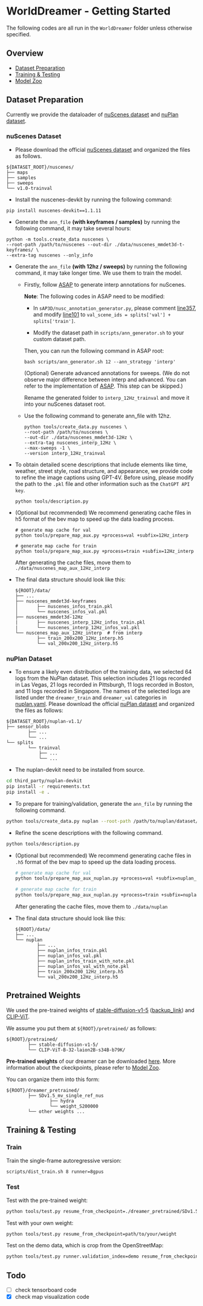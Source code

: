 # WorldDreamer - Getting Started

The following codes are all run in the `WorldDreamer` folder unless otherwise specified.

## Overview
- [Dataset Preparation](#dataset-preparation)
- [Training & Testing](#training--testing)
- [Model Zoo](#model-zoo)

## Dataset Preparation

Currently we provide the dataloader of [nuScenes dataset](#nuscenes-dataset) and [nuPlan dataset](#nuPlan-dataset).

### nuScenes Dataset


- Please download the official [nuScenes dataset](https://www.nuscenes.org/download) and organized the files as follows.

```
${DATASET_ROOT}/nuscenes/
├── maps
├── samples
├── sweeps
└── v1.0-trainval
```
- Install the nuscenes-devkit by running the following command:
```shell
pip install nuscenes-devkit==1.1.11
```
- Generate the `ann_file` **(with keyframes / samples)** by running the following command, it may take several hours:
```shell
python -m tools.create_data nuscenes \
--root-path /path/to/nuscenes --out-dir ./data/nuscenes_mmdet3d-t-keyframes/ \
--extra-tag nuscenes --only_info
```
- Generate the `ann_file` **(with 12hz / sweeps)** by running the following command, it may take longer time. We use them to train the model.
    
    - Firstly, follow [ASAP](https://github.com/JeffWang987/ASAP/blob/main/docs/prepare_data.md) to generate interp annotations for nuScenes. 

        **Note**: The following codes in ASAP need to be modified:
        
        - In `sAP3D/nusc_annotation_generator.py`, please comment [line357](https://github.com/JeffWang987/ASAP/blob/52316629f2a87ef2ef5bbc634d33e9544b5e39a7/sAP3D/nusc_annotation_generator.py#L357), and modify [line101](https://github.com/JeffWang987/ASAP/blob/52316629f2a87ef2ef5bbc634d33e9544b5e39a7/sAP3D/nusc_annotation_generator.py#L101) to `val_scene_ids = splits['val'] + splits['train']`.
        
        - Modify the dataset path in `scripts/ann_generator.sh` to your custom dataset path.
    
        Then, you can run the following command in ASAP root:
        ```
        bash scripts/ann_generator.sh 12 --ann_strategy 'interp' 
        ```
        (Optional) Generate advanced annotations for sweeps. (We do not observe major difference between interp and advanced. You can refer to the implementation of [ASAP](https://github.com/JeffWang987/ASAP/blob/main/docs/prepare_data.md). This step can be skipped.)

        Rename the generated folder to `interp_12Hz_trainval` and move it into your nuScenes dataset root.
        
    - Use the following command to generate ann_file with 12hz.
        ```
        python tools/create_data.py nuscenes \
        --root-path /path/to/nuscenes \
        --out-dir ./data/nuscenes_mmdet3d-12Hz \
        --extra-tag nuscenes_interp_12Hz \
        --max-sweeps -1 \
        --version interp_12Hz_trainval
        ```

- To obtain detailed scene descriptions that include elements like time, weather, street style, road structure, and appearance, we provide code to refine the image captions using GPT-4V. Before using, please modify the path to the `.pkl` file and other information such as the `ChatGPT API key`.
    ```
    python tools/description.py
    ```

- (Optional but recommended) We recommend generating cache files in h5 format of the bev map to speed up the data loading process.
    ```
    # generate map cache for val
    python tools/prepare_map_aux.py +process=val +subfix=12Hz_interp

    # generate map cache for train
    python tools/prepare_map_aux.py +process=train +subfix=12Hz_interp
    ```
    After generating the cache files, move them to `./data/nuscenes_map_aux_12Hz_interp`

- The final data structure should look like this:
    ```
    ${ROOT}/data/
    ├── ...
    ├── nuscenes_mmdet3d-keyframes
    │       ├── nuscenes_infos_train.pkl
    │       └── nuscenes_infos_val.pkl
    ├── nuscenes_mmdet3d-12Hz
    |       ├── nuscenes_interp_12Hz_infos_train.pkl
    |       └── nuscenes_interp_12Hz_infos_val.pkl
    └── nuscenes_map_aux_12Hz_interp  # from interp
            ├── train_200x200_12Hz_interp.h5
            └── val_200x200_12Hz_interp.h5
    ```


### nuPlan Dataset

- To ensure a likely even distribution of the training data, we selected 64 logs from the NuPlan dataset. This selection includes 21 logs recorded in Las Vegas, 21 logs recorded in Pittsburgh, 11 logs recorded in Boston, and 11 logs recorded in Singapore. The names of the selected logs are listed under the `dreamer_train` and `dreamer_val` categories in [nuplan.yaml](../tools/data_converter/nuplan.yaml). Please download the official [nuPlan dataset](https://www.nuscenes.org/nuplan#download) and organized the files as follows:

```
${DATASET_ROOT}/nuplan-v1.1/
├── sensor_blobs
        ├── ...
        └── ...
└── splits
        └── trainval
            ├── ...
            └── ...
```

- The nuplan-devkit need to be installed from source. 
```bash
cd third_party/nuplan-devkit
pip install -r requirements.txt
pip install -e .
```

- To prepare for training/validation, generate the `ann_file` by running the following command.
```bash 
python tools/create_data.py nuplan --root-path /path/to/nuplan/dataset/ --version dreamer-trainval --out-dir data/nuplan --split-yaml tools/data_converter/nuplan.yaml
```

- Refine the scene descriptions with the following command.

``` bash
python tools/description.py
```

- (Optional but recommended) We recommend generating cache files in `.h5` format of the bev map to speed up the data loading process.
    ``` bash
    # generate map cache for val
    python tools/prepare_map_aux_nuplan.py +process=val +subfix=nuplan_map_aux

    # generate map cache for train
    python tools/prepare_map_aux_nuplan.py +process=train +subfix=nuplan_map_aux
    ```
    After generating the cache files, move them to `./data/nuplan`


- The final data structure should look like this:
    ```
    ${ROOT}/data/
    ├── ...
    └── nuplan
            ├── ...
            ├── nuplan_infos_train.pkl
            ├── nuplan_infos_val.pkl
            ├── nuplan_infos_train_with_note.pkl
            ├── nuplan_infos_val_with_note.pkl
            ├── train_200x200_12Hz_interp.h5
            └── val_200x200_12Hz_interp.h5
    ```
## Pretrained Weights
We used the pre-trained weights of 
[stable-diffusion-v1-5](https://huggingface.co/runwayml/stable-diffusion-v1-5) ([backup_link](https://huggingface.co/pt-sk/stable-diffusion-1.5)) and
[CLIP-ViT](https://huggingface.co/laion/CLIP-ViT-B-32-laion2B-s34B-b79K).

We assume you put them at `${ROOT}/pretrained/` as follows:

```
${ROOT}/pretrained/
        ├── stable-diffusion-v1-5/
        └── CLIP-ViT-B-32-laion2B-s34B-b79K/
```
**Pre-trained weights** of our dreamer can be downloaded [here](https://huggingface.co/jokester-yxm/DriveArena/tree/main). More information about the ckeckpoints, please refer to [Model Zoo](../README.md/#model-zoo).

You can organize them into this form:
```
${ROOT}/dreamer_pretrained/
        ├── SDv1.5_mv_single_ref_nus
                ├── hydra
                └── weight_S200000
        └── other weights ...
```
## Training & Testing
### Train 

Train the single-frame autoregressive version:
```bash
scripts/dist_train.sh 8 runner=8gpus
```
### Test
Test with the pre-trained weight:
```bash
python tools/test.py resume_from_checkpoint=./dreamer_pretrained/SDv1.5_mv_single_ref_nus/weight_S200000
```
Test with your own weight:
```bash
python tools/test.py resume_from_checkpoint=path/to/your/weight
```
Test on the demo data, which is crop from the OpenStreetMap:
```bash
python tools/test.py runner.validation_index=demo resume_from_checkpoint=path/to/your/weight
```
## Todo
- [ ] check tensorboard code
- [x] check map visualization code